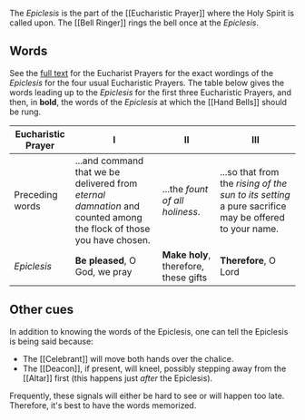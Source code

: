 The _Epiclesis_ is the part of the [[Eucharistic Prayer]] where the Holy Spirit is called upon. The [[Bell Ringer]] rings the bell once at the _Epiclesis_.

## Words
See the [full text](https://catholic-resources.org/ChurchDocs/RM3-EP1-4.htm) for the Eucharist Prayers for the exact wordings of the _Epiclesis_ for the four usual Eucharistic Prayers. The table below gives the words leading up to the _Epiclesis_ for the first three Eucharistic Prayers, and then, in **bold**, the words of the _Epiclesis_ at which the [[Hand Bells]] should be rung.

| Eucharistic Prayer                                 | I                                                                                                                | II                                     | III                                                                                                  |
| -------------------------------- | ---------------------------------------------------------------------------------------------------------------- | ------------------------------------- | -------------------------------------------------------------------------------------------------- |
| Preceding words                  | ...and command that we be delivered from _eternal damnation_ and counted among the flock of those you have chosen. | ...the _fount of all holiness_.         | ...so that from the _rising of the sun to its setting_ a pure sacrifice may be offered to your name. |
| _Epiclesis_ | **Be pleased**, O God, we pray                                                                                   | **Make holy**, therefore, these gifts | **Therefore**, O Lord                                                                              |

## Other cues
In addition to knowing the words of the Epiclesis, one can tell the Epiclesis is being said because:

- The [[Celebrant]] will move both hands over the chalice.
- The [[Deacon]], if present, will kneel, possibly stepping away from the [[Altar]] first (this happens just _after_ the Epiclesis).

Frequently, these signals will either be hard to see or will happen too late. Therefore, it's best to have the words memorized.